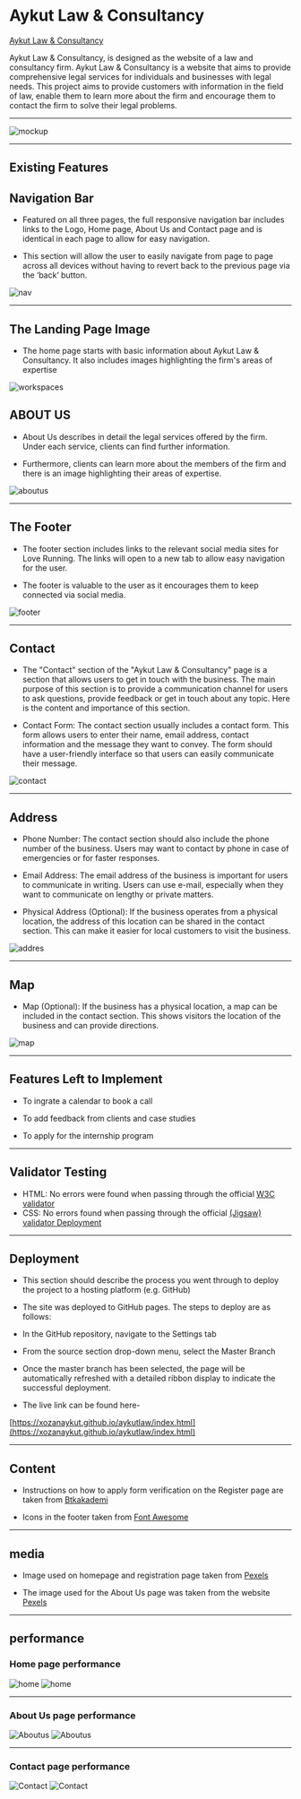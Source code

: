 # Aykut Law & Consultancy

 [Aykut Law & Consultancy](https://xozanaykut.github.io/aykutlaw/)

Aykut Law & Consultancy, is designed as the website of a law and consultancy firm.
Aykut Law & Consultancy is a website that aims to provide comprehensive legal services for individuals and businesses with legal needs. This project aims to provide customers with information in the field of law, enable them to learn more about the firm and encourage them to contact the firm to solve their legal problems.
____

![mockup](media/mockup2.png)
____

## Existing Features
 
## Navigation Bar
- Featured on all three pages, the full responsive navigation bar includes links to the Logo, Home page, About Us and Contact page and is identical in each page to allow for easy navigation.

- This section will allow the user to easily navigate from page to page across all devices without having to revert back to the previous page via the ‘back’ button.

![nav](media/nav1.png)
____
## The Landing Page Image
- The home page starts with basic information about Aykut Law & Consultancy. It also includes images highlighting the firm's areas of expertise

![workspaces](media/aykrdm.png)


## ABOUT US
- About Us describes in detail the legal services offered by the firm. Under each service, clients can find further information.

- Furthermore, clients can learn more about the members of the firm and there is an image highlighting their areas of expertise.

![aboutus](media/aboutus4.png)
____
 ## The Footer
 - The footer section includes links to the relevant social media sites for Love Running. The links will open to a new tab to allow easy navigation for the user.
 
- The footer is valuable to the user as it encourages them to keep connected via social media.

![footer](media/socialmedia.png)
____
## Contact
- The "Contact" section of the "Aykut Law & Consultancy" page is a section that allows users to get in touch with the business. The main purpose of this section is to provide a communication channel for users to ask questions, provide feedback or get in touch about any topic. Here is the content and importance of this section.

- Contact Form: The contact section usually includes a contact form. This form allows users to enter their name, email address, contact information and the message they want to convey. The form should have a user-friendly interface so that users can easily communicate their message.

![contact](media/contactnew.png)
____
## Address
- Phone Number: The contact section should also include the phone number of the business. Users may want to contact by phone in case of emergencies or for faster responses.

- Email Address: The email address of the business is important for users to communicate in writing. Users can use e-mail, especially when they want to communicate on lengthy or private matters.

- Physical Address (Optional): If the business operates from a physical location, the address of this location can be shared in the contact section. This can make it easier for local customers to visit the business.

![addres](media/adres.png)
____
## Map
- Map (Optional): If the business has a physical location, a map can be included in the contact section. This shows visitors the location of the business and can provide directions.

![map](media/map.png)
____
## Features Left to Implement
- To ingrate a calendar to book a call

- To add feedback from clients and case studies

- To apply for the internship program

____
## Validator Testing
- HTML: No errors were found when passing through the official [W3C validator](https://validator.w3.org/nu/?doc=https%3A%2F%2Fxozanaykut.github.io%2Faykutlaw%2F/)
 - CSS: No errors found when passing through the official [(Jigsaw) validator
Deployment](https://jigsaw.w3.org/css-validator/validator?uri=https%3A%2F%2Fxozanaykut.github.io%2Faykutlaw%2Fcontact.html&profile=css3svg&usermedium=all&warning=1&vextwarning=&lang=en)
____
## Deployment
- This section should describe the process you went through to deploy the project to a hosting platform (e.g. GitHub)

- The site was deployed to GitHub pages. The steps to deploy are as follows:

- In the GitHub repository, navigate to the Settings tab
- From the source section drop-down menu, select the Master Branch</p>
- Once the master branch has been selected, the page will be automatically refreshed with a detailed ribbon display to indicate the successful deployment.
- The live link can be found here-

[https://xozanaykut.github.io/aykutlaw/index.html](https://xozanaykut.github.io/aykutlaw/index.html)
____
## Content
- Instructions on how to apply form verification on the Register page are taken from 
[Btkakademi](https://www.btkakademi.gov.tr)

- Icons in the footer taken from 
[ Font Awesome](https://fontawesome.com)
___
## media
- Image used on homepage and registration page taken from [Pexels](https://www.pexels.com/)

- The image used for the About Us page was taken from the website [Pexels](https://www.pexels.com/)
____
## performance
### Home page performance

![home](media/homepage.png)
![home](media/homepage2.png)
____
### About Us page performance

![Aboutus](media/prfabout.png)
![Aboutus](media/prfabout.png)
____
### Contact page performance

![Contact](media/contact.png)
![Contact](media/contact2.png)
